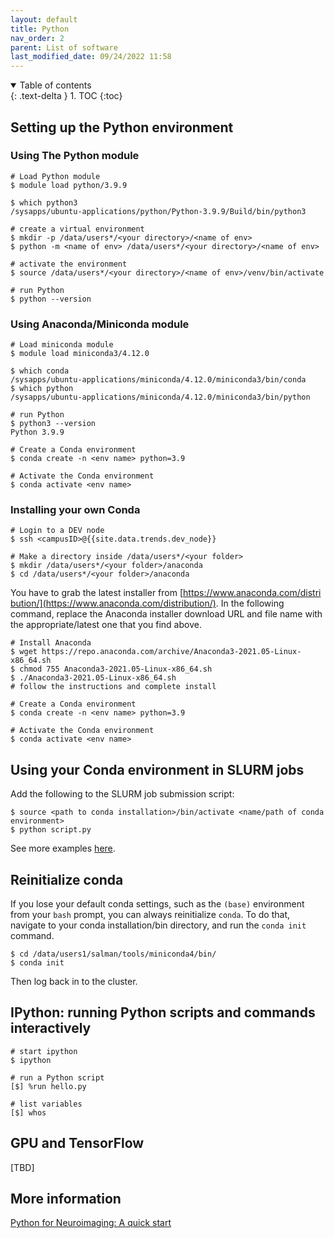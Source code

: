 ```yaml
---
layout: default
title: Python
nav_order: 2
parent: List of software
last_modified_date: 09/24/2022 11:58
---
```

<details open markdown="block">
  <summary>
    Table of contents
  </summary>
  {: .text-delta }
1. TOC
{:toc}
</details>

## Setting up the Python environment

### Using The Python module

```
# Load Python module
$ module load python/3.9.9

$ which python3
/sysapps/ubuntu-applications/python/Python-3.9.9/Build/bin/python3

# create a virtual environment
$ mkdir -p /data/users*/<your directory>/<name of env>
$ python -m <name of env> /data/users*/<your directory>/<name of env>

# activate the environment
$ source /data/users*/<your directory>/<name of env>/venv/bin/activate

# run Python
$ python --version
```

### Using Anaconda/Miniconda module

```
# Load miniconda module
$ module load miniconda3/4.12.0

$ which conda
/sysapps/ubuntu-applications/miniconda/4.12.0/miniconda3/bin/conda
$ which python
/sysapps/ubuntu-applications/miniconda/4.12.0/miniconda3/bin/python

# run Python
$ python3 --version
Python 3.9.9

# Create a Conda environment
$ conda create -n <env name> python=3.9

# Activate the Conda environment
$ conda activate <env name>
```

### Installing your own Conda

```
# Login to a DEV node
$ ssh <campusID>@{{site.data.trends.dev_node}}

# Make a directory inside /data/users*/<your folder>
$ mkdir /data/users*/<your folder>/anaconda
$ cd /data/users*/<your folder>/anaconda
```

You have to grab the latest installer from [https://www.anaconda.com/distribution/](https://www.anaconda.com/distribution/).
In the following command, replace the Anaconda installer download URL and file name with the appropriate/latest one that you find above.

```
# Install Anaconda
$ wget https://repo.anaconda.com/archive/Anaconda3-2021.05-Linux-x86_64.sh
$ chmod 755 Anaconda3-2021.05-Linux-x86_64.sh
$ ./Anaconda3-2021.05-Linux-x86_64.sh
# follow the instructions and complete install

# Create a Conda environment
$ conda create -n <env name> python=3.9

# Activate the Conda environment
$ conda activate <env name>
```

## Using your Conda environment in SLURM jobs

Add the following to the SLURM job submission script:

```
$ source <path to conda installation>/bin/activate <name/path of conda environment>
$ python script.py
```

See more examples [here](List_of_SLURM_scripts).

## Reinitialize conda

If you lose your default conda settings, such as the `(base)` environment from your `bash` prompt, you can always reinitialize `conda`.
To do that, navigate to your conda installation/bin directory, and run the `conda init` command.

```
$ cd /data/users1/salman/tools/miniconda4/bin/
$ conda init
```

Then log back in to the cluster.

## IPython: running Python scripts and commands interactively

```
# start ipython
$ ipython

# run a Python script
[$] %run hello.py

# list variables
[$] whos
```

## GPU and TensorFlow

[TBD]

## More information

[Python for Neuroimaging: A quick start](https://nilearn.github.io/introduction.html#python-for-neuroimaging-a-quick-start)